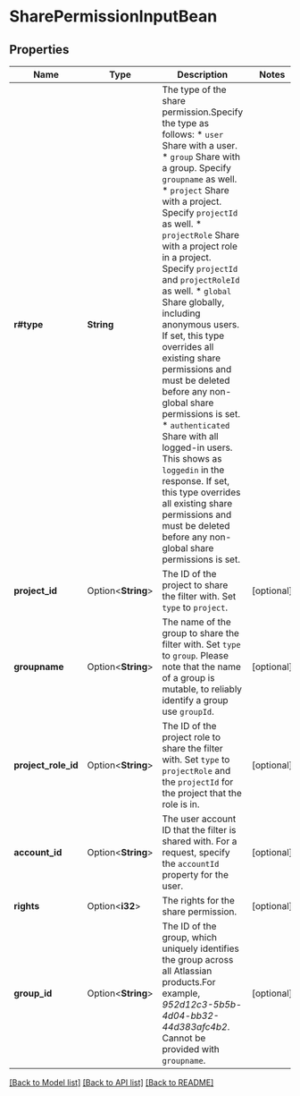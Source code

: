 # SharePermissionInputBean

## Properties

Name | Type | Description | Notes
------------ | ------------- | ------------- | -------------
**r#type** | **String** | The type of the share permission.Specify the type as follows:   *  `user` Share with a user.  *  `group` Share with a group. Specify `groupname` as well.  *  `project` Share with a project. Specify `projectId` as well.  *  `projectRole` Share with a project role in a project. Specify `projectId` and `projectRoleId` as well.  *  `global` Share globally, including anonymous users. If set, this type overrides all existing share permissions and must be deleted before any non-global share permissions is set.  *  `authenticated` Share with all logged-in users. This shows as `loggedin` in the response. If set, this type overrides all existing share permissions and must be deleted before any non-global share permissions is set. | 
**project_id** | Option<**String**> | The ID of the project to share the filter with. Set `type` to `project`. | [optional]
**groupname** | Option<**String**> | The name of the group to share the filter with. Set `type` to `group`. Please note that the name of a group is mutable, to reliably identify a group use `groupId`. | [optional]
**project_role_id** | Option<**String**> | The ID of the project role to share the filter with. Set `type` to `projectRole` and the `projectId` for the project that the role is in. | [optional]
**account_id** | Option<**String**> | The user account ID that the filter is shared with. For a request, specify the `accountId` property for the user. | [optional]
**rights** | Option<**i32**> | The rights for the share permission. | [optional]
**group_id** | Option<**String**> | The ID of the group, which uniquely identifies the group across all Atlassian products.For example, *952d12c3-5b5b-4d04-bb32-44d383afc4b2*. Cannot be provided with `groupname`. | [optional]

[[Back to Model list]](../README.md#documentation-for-models) [[Back to API list]](../README.md#documentation-for-api-endpoints) [[Back to README]](../README.md)


